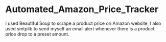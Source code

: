 # Automated_Amazon_Price_Tracker
I used Beautiful Soup to scrape a product price on Amazon website, I also used smtplib to send myself an email alert whenever there is a product price drop to a preset amount.
